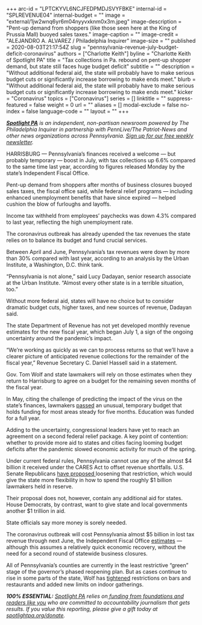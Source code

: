 +++
arc-id = "LPTCKYVL6NCJFEDPMDJSVYFBKE"
internal-id = "SPLREVENUE04"
internal-budget = ""
image = "external/1jw2wnq6yr6m04nyyvxknm0x3m.jpeg"
image-description = "Pent-up demand from shoppers (like those seen here at the King of Prussia Mall) buoyed sales taxes."
image-caption = ""
image-credit = "ALEJANDRO A. ALVAREZ / Philadelphia Inquirer"
image-size = ""
published = 2020-08-03T21:17:54Z
slug = "pennsylvania-revenue-july-budget-deficit-coronavirus"
authors = ["Charlotte Keith"]
byline = "Charlotte Keith of Spotlight PA"
title = "Tax collections in Pa. rebound on pent-up shopper demand, but state still faces huge budget deficit"
subtitle = ""
description = "Without additional federal aid, the state will probably have to make serious budget cuts or significantly increase borrowing to make ends meet."
blurb = "Without additional federal aid, the state will probably have to make serious budget cuts or significantly increase borrowing to make ends meet."
kicker = "Coronavirus"
topics = ["Coronavirus"]
series = []
linktitle = ""
suppress-featured = false
weight = 0
url = ""
aliases = []
modal-exclude = false
no-index = false
language-code = ""
layout = ""
+++

<a href="https://lesspage.com/"><i><b>Spotlight PA</b></i></a><i> is an independent, non-partisan newsroom powered by The Philadelphia Inquirer in partnership with PennLive/The Patriot-News and other news organizations across Pennsylvania. </i><a href="https://lesspage.com/newsletters"><i>Sign up for our free weekly newsletter</i></a><i>.</i>

HARRISBURG — Pennsylvania’s finances received a welcome — but probably temporary — boost in July, with tax collections up 6.6% compared to the same time last year, according to figures released Monday by the state’s Independent Fiscal Office. 

Pent-up demand from shoppers after months of business closures buoyed sales taxes, the fiscal office said, while federal relief programs — including enhanced unemployment benefits that have since expired — helped cushion the blow of furloughs and layoffs. 

Income tax withheld from employees’ paychecks was down 4.3% compared to last year, reflecting the high unemployment rate. 

The coronavirus outbreak has already upended the tax revenues the state relies on to balance its budget and fund crucial services.

Between April and June, Pennsylvania’s tax revenues were down by more than 30% compared with last year, according to an analysis by the Urban Institute, a Washington, D.C. think tank.

<script src="https://lesspage.com/embed.js" async></script><div data-spl-embed-version="1" data-spl-src="https://lesspage.com/embeds/donate/"></div>


“Pennsylvania is not alone,” said Lucy Dadayan, senior research associate at the Urban Institute. “Almost every other state is in a terrible situation, too.” 

Without more federal aid, states will have no choice but to consider dramatic budget cuts, higher taxes, and new sources of revenue, Dadayan said. 

The state Department of Revenue has not yet developed monthly revenue estimates for the new fiscal year, which began July 1, a sign of the ongoing uncertainty around the pandemic’s impact. 

“We’re working as quickly as we can to process returns so that we’ll have a clearer picture of anticipated revenue collections for the remainder of the fiscal year,” Revenue Secretary C. Daniel Hassell said in a statement. 

Gov. Tom Wolf and state lawmakers will rely on those estimates when they return to Harrisburg to agree on a budget for the remaining seven months of the fiscal year. 

In May, citing the challenge of predicting the impact of the virus on the state’s finances, lawmakers <a href="https://lesspage.com/news/2020/05/pennsylvania-short-term-budget-passes-wolf/">passed</a> an unusual, temporary budget that holds funding for most areas steady for five months. Education was funded for a full year. 

<script src="https://lesspage.com/embed.js" async></script><div data-spl-embed-version="1" data-spl-src="https://lesspage.com/embeds/newsletter/"></div>


Adding to the uncertainty, congressional leaders have yet to reach an agreement on a second federal relief package. A key point of contention: whether to provide more aid to states and cities facing looming budget deficits after the pandemic slowed economic activity for much of the spring. 

Under current federal rules, Pennsylvania cannot use any of the almost $4 billion it received under the CARES Act to offset revenue shortfalls. U.S. Senate Republicans <a href="https://www.washingtonpost.com/business/2020/07/27/senate-coronavirus-legislation-heals-act/">have proposed </a>loosening that restriction, which would give the state more flexibility in how to spend the roughly $1 billion lawmakers held in reserve. 

Their proposal does not, however, contain any additional aid for states. House Democrats, by contrast, want to give state and local governments another $1 trillion in aid. 

State officials say more money is sorely needed. 

The coronavirus outbreak will cost Pennsylvania almost $5 billion in lost tax revenue through next June, the Independent Fiscal Office <a href="http://www.ifo.state.pa.us/download.cfm?file=Resources/Documents/Official-Revenue-Estimate-2020-06.pdf">estimates</a> — although this assumes a relatively quick economic recovery, without the need for a second round of statewide business closures.

All of Pennsylvania’s counties are currently in the least restrictive “green” stage of the governor’s phased reopening plan. But as cases continue to rise in some parts of the state, Wolf has <a href="https://lesspage.com/news/2020/07/pennsylvania-coronavirus-restrictions-wolf-bars-restaurants-nightclubs-telework/">tightened</a> restrictions on bars and restaurants and added new limits on indoor gatherings. 

<i><b>100% ESSENTIAL:</b></i> <a href="https://lesspage.com/"><i>Spotlight PA</i></a><i> relies on</i><a href="https://lesspage.com/support"><i> funding from foundations and readers like you</i></a><i> who are committed to accountability journalism that gets results. If you value this reporting, please give a gift today at </i><a href="http://spotlightpa.org/donate"><i>spotlightpa.org/donate</i></a><i>.</i>

<script src="https://lesspage.com/embed.js" async></script><div data-spl-embed-version="1" data-spl-src="https://lesspage.com/embeds/tips/?tip_text=Do%20you%20have%20a%20tip%20about%20%3Cb%3Ehow%20Pa.'s%20government%20is%20responding%20to%20the%20coronavirus%3C%2Fb%3E%3F%20Tell%20us."></div>


